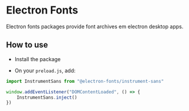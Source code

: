 # Electron Fonts

Electron fonts packages provide font archives em electron desktop apps.

## How to use

* Install the package

* On your `preload.js`, add:

```ts
import InstrumentSans from "@electron-fonts/instrument-sans"

window.addEventListener("DOMContentLoaded", () => {
    InstrumentSans.inject()
})
```